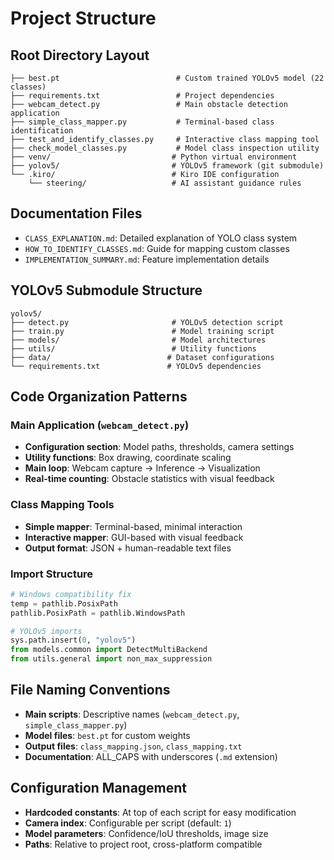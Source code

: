 # Project Structure

## Root Directory Layout
```
├── best.pt                          # Custom trained YOLOv5 model (22 classes)
├── requirements.txt                 # Project dependencies
├── webcam_detect.py                 # Main obstacle detection application
├── simple_class_mapper.py           # Terminal-based class identification
├── test_and_identify_classes.py     # Interactive class mapping tool
├── check_model_classes.py           # Model class inspection utility
├── venv/                           # Python virtual environment
├── yolov5/                         # YOLOv5 framework (git submodule)
└── .kiro/                          # Kiro IDE configuration
    └── steering/                   # AI assistant guidance rules
```

## Documentation Files
- `CLASS_EXPLANATION.md`: Detailed explanation of YOLO class system
- `HOW_TO_IDENTIFY_CLASSES.md`: Guide for mapping custom classes
- `IMPLEMENTATION_SUMMARY.md`: Feature implementation details

## YOLOv5 Submodule Structure
```
yolov5/
├── detect.py                       # YOLOv5 detection script
├── train.py                        # Model training script
├── models/                         # Model architectures
├── utils/                          # Utility functions
├── data/                          # Dataset configurations
└── requirements.txt               # YOLOv5 dependencies
```

## Code Organization Patterns

### Main Application (`webcam_detect.py`)
- **Configuration section**: Model paths, thresholds, camera settings
- **Utility functions**: Box drawing, coordinate scaling
- **Main loop**: Webcam capture → Inference → Visualization
- **Real-time counting**: Obstacle statistics with visual feedback

### Class Mapping Tools
- **Simple mapper**: Terminal-based, minimal interaction
- **Interactive mapper**: GUI-based with visual feedback
- **Output format**: JSON + human-readable text files

### Import Structure
```python
# Windows compatibility fix
temp = pathlib.PosixPath
pathlib.PosixPath = pathlib.WindowsPath

# YOLOv5 imports
sys.path.insert(0, "yolov5")
from models.common import DetectMultiBackend
from utils.general import non_max_suppression
```

## File Naming Conventions
- **Main scripts**: Descriptive names (`webcam_detect.py`, `simple_class_mapper.py`)
- **Model files**: `best.pt` for custom weights
- **Output files**: `class_mapping.json`, `class_mapping.txt`
- **Documentation**: ALL_CAPS with underscores (`.md` extension)

## Configuration Management
- **Hardcoded constants**: At top of each script for easy modification
- **Camera index**: Configurable per script (default: `1`)
- **Model parameters**: Confidence/IoU thresholds, image size
- **Paths**: Relative to project root, cross-platform compatible